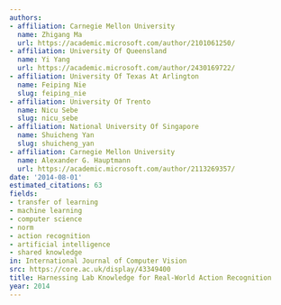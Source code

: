 ```yaml
---
authors:
- affiliation: Carnegie Mellon University
  name: Zhigang Ma
  url: https://academic.microsoft.com/author/2101061250/
- affiliation: University Of Queensland
  name: Yi Yang
  url: https://academic.microsoft.com/author/2430169722/
- affiliation: University Of Texas At Arlington
  name: Feiping Nie
  slug: feiping_nie
- affiliation: University Of Trento
  name: Nicu Sebe
  slug: nicu_sebe
- affiliation: National University Of Singapore
  name: Shuicheng Yan
  slug: shuicheng_yan
- affiliation: Carnegie Mellon University
  name: Alexander G. Hauptmann
  url: https://academic.microsoft.com/author/2113269357/
date: '2014-08-01'
estimated_citations: 63
fields:
- transfer of learning
- machine learning
- computer science
- norm
- action recognition
- artificial intelligence
- shared knowledge
in: International Journal of Computer Vision
src: https://core.ac.uk/display/43349400
title: Harnessing Lab Knowledge for Real-World Action Recognition
year: 2014
---
```

